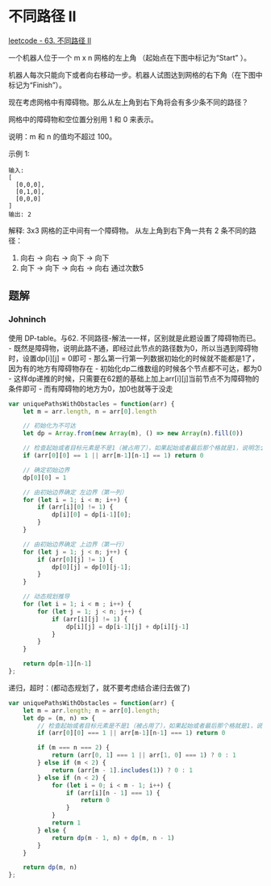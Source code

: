 # 不同路径 II

[leetcode - 63. 不同路径 II](https://leetcode-cn.com/problems/unique-paths-ii/)

一个机器人位于一个 m x n 网格的左上角 （起始点在下图中标记为“Start” ）。

机器人每次只能向下或者向右移动一步。机器人试图达到网格的右下角（在下图中标记为“Finish”）。

现在考虑网格中有障碍物。那么从左上角到右下角将会有多少条不同的路径？

网格中的障碍物和空位置分别用 1 和 0 来表示。

说明：m 和 n 的值均不超过 100。

示例 1:
```
输入:
[
  [0,0,0],
  [0,1,0],
  [0,0,0]
]
输出: 2
```
解释:
3x3 网格的正中间有一个障碍物。
从左上角到右下角一共有 2 条不同的路径：
1. 向右 -> 向右 -> 向下 -> 向下
2. 向下 -> 向下 -> 向右 -> 向右
通过次数5

## 题解

### Johninch
使用 DP-table。与62. 不同路径-解法一一样，区别就是此题设置了障碍物而已。
    - 既然是障碍物，说明此路不通，即经过此节点的路径数为0，所以当遇到障碍物时，设置dp[i][j] = 0即可
    - 那么第一行第一列数据初始化的时候就不能都是1了，因为有的地方有障碍物存在
    - 初始化dp二维数组的时候各个节点都不可达，都为0
        - 这样dp递推的时候，只需要在62题的基础上加上arr[i][j]当前节点不为障碍物的条件即可
        - 而有障碍物的地方为0，加0也就等于没走

```js
var uniquePathsWithObstacles = function(arr) {
    let m = arr.length, n = arr[0].length

    // 初始化为不可达
    let dp = Array.from(new Array(m), () => new Array(n).fill(0))

    // 检查起始或者目标元素是不是1（被占用了），如果起始或者最后那个格就是1，说明怎么都怎么不到那，直接返回0
    if (arr[0][0] == 1 || arr[m-1][n-1] == 1) return 0

    // 确定初始边界
    dp[0][0] = 1

    // 由初始边界确定 左边界（第一列）
    for (let i = 1; i < m; i++) {
        if (arr[i][0] != 1) {
            dp[i][0] = dp[i-1][0];
        }
    }

    // 由初始边界确定 上边界（第一行）
    for (let j = 1; j < n; j++) {
        if (arr[0][j] != 1) {
            dp[0][j] = dp[0][j-1];
        }
    }

    // 动态规划推导
    for (let i = 1; i < m ; i++) {
        for (let j = 1; j < n; j++) {
            if (arr[i][j] != 1) {
                dp[i][j] = dp[i-1][j] + dp[i][j-1]
            }
        }
    }

    return dp[m-1][n-1]
};
```

递归，超时：(都动态规划了，就不要考虑结合递归去做了)
```js
var uniquePathsWithObstacles = function(arr) {
    let m = arr.length; n = arr[0].length;
    let dp = (m, n) => {
        // 检查起始或者目标元素是不是1（被占用了），如果起始或者最后那个格就是1，说明怎么都怎么不到那，直接返回0
        if (arr[0][0] === 1 || arr[m-1][n-1] === 1) return 0

        if (m === n === 2) {
            return (arr[0, 1] === 1 || arr[1, 0] === 1) ? 0 : 1
        } else if (m < 2) {
            return (arr[m - 1].includes(1)) ? 0 : 1
        } else if (n < 2) {
            for (let i = 0; i < m - 1; i++) {
                if (arr[i][n - 1] === 1) {
                    return 0
                }
            }
            return 1
        } else {
            return dp(m - 1, n) + dp(m, n - 1)
        }
    }

    return dp(m, n)
};
```